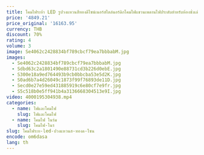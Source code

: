 ```yaml
---
title: โคมไฟระย้า LED รูปวงแหวนสีทองดีไซน์เนอร์สไตล์นอร์ดิกโคมไฟแขวนเพดานไฟประดับสำหรับห้องนั่งเล่น
price: '4849.21'
price_original: '16163.95'
currency: THB
discount: 70%
rating: 4
volume: 3
image: Se4062c2428834bf789cbcf79ea7bbbabM.jpg
images:
  - Se4062c2428834bf789cbcf79ea7bbbabM.jpg
  - Sdbd63c2a1801490e88731cd3b226d0ebE.jpg
  - S300e18a9ed764493b9cb0bbcba53e5d2K.jpg
  - S0ad6b7a4d26049c1873f99f76893de11D.jpg
  - Secd0e27e59ed431885919c6e80cf7e9fr.jpg
  - S5c518b0e5ff941b4a3136668304513e9I.jpg
video: 4000195304938.mp4
categories:
  - name: ไฟและโคมไฟ
    slug: ไฟและโคมไฟ
  - name: โคมไฟ ในร่ม
    slug: โคมไฟ-ในร
slug: โคมไฟระย-led-ปวงแหวนส-ทองด-ไซน
encode: om6dasa
lang: th
---
```

  